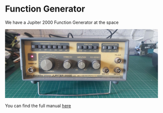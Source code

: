 # Function Generator

We have a Jupiter 2000 Function Generator at the space

![An image of the Jupiter 2000](./Jupiter2000.jpg)

You can find the full manual [here](./jupiter_2000.pdf)
